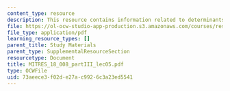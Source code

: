 ```yaml
---
content_type: resource
description: This resource contains information related to determinants.
file: https://ol-ocw-studio-app-production.s3.amazonaws.com/courses/res-18-008-calculus-revisited-complex-variables-differential-equations-and-linear-algebra-fall-2011/73aeece3f02de27ac9926c3a23ed5541_MITRES_18_008_partIII_lec05.pdf
file_type: application/pdf
learning_resource_types: []
parent_title: Study Materials
parent_type: SupplementalResourceSection
resourcetype: Document
title: MITRES_18_008_partIII_lec05.pdf
type: OCWFile
uid: 73aeece3-f02d-e27a-c992-6c3a23ed5541
---
```

